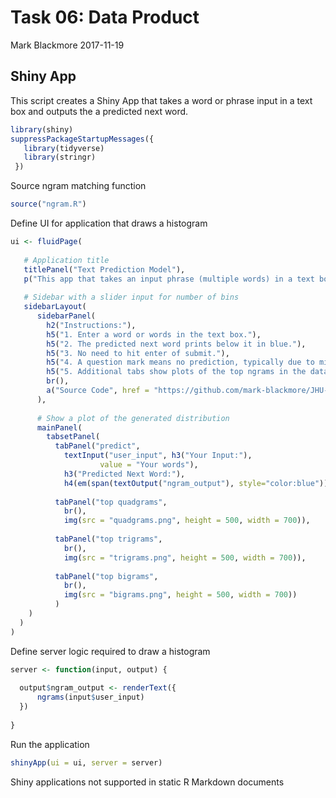 Task 06: Data Product
================
Mark Blackmore
2017-11-19

Shiny App
---------

This script creates a Shiny App that takes a word or phrase input in a text box and outputs the a predicted next word.

``` r
library(shiny)
suppressPackageStartupMessages({
   library(tidyverse)
   library(stringr)
 })
```

Source ngram matching function

``` r
source("ngram.R")
```

Define UI for application that draws a histogram

``` r
ui <- fluidPage(
   
   # Application title
   titlePanel("Text Prediction Model"),
   p("This app that takes an input phrase (multiple words) in a text box and outputs a prediction of the next word."),
   
   # Sidebar with a slider input for number of bins 
   sidebarLayout(
      sidebarPanel(
        h2("Instructions:"), 
        h5("1. Enter a word or words in the text box."),
        h5("2. The predicted next word prints below it in blue."),
        h5("3. No need to hit enter of submit."),
        h5("4. A question mark means no prediction, typically due to mis-spelling"),
        h5("5. Additional tabs show plots of the top ngrams in the dataset"),
        br(),
        a("Source Code", href = "https://github.com/mark-blackmore/JHU-Data-Science-Capstone/tree/master/ngram_match")
      ),
      
      # Show a plot of the generated distribution
      mainPanel(
        tabsetPanel(
          tabPanel("predict",
            textInput("user_input", h3("Your Input:"), 
                    value = "Your words"),
            h3("Predicted Next Word:"),
            h4(em(span(textOutput("ngram_output"), style="color:blue")))),
        
          tabPanel("top quadgrams",
            br(),
            img(src = "quadgrams.png", height = 500, width = 700)),
        
          tabPanel("top trigrams",
            br(),       
            img(src = "trigrams.png", height = 500, width = 700)),
      
          tabPanel("top bigrams",
            br(),
            img(src = "bigrams.png", height = 500, width = 700))
          )   
    )
  )
)
```

Define server logic required to draw a histogram

``` r
server <- function(input, output) {
   
  output$ngram_output <- renderText({
      ngrams(input$user_input)
  })
  
}
```

Run the application

``` r
shinyApp(ui = ui, server = server)
```

<!--html_preserve-->
Shiny applications not supported in static R Markdown documents

<!--/html_preserve-->
